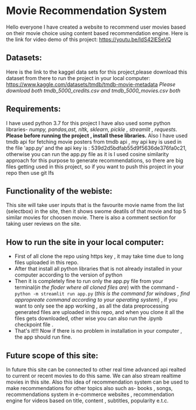 # Movie Recommendation System
Hello everyone I have created a website to recommend user movies based on their movie choice using content based recommendation engine.
Here is the link for video demo of this project:
https://youtu.be/IdS42lESeVQ

## Datasets:
Here is the link to the kaggel data sets for this project,please download this dataset from there to run the project in your local computer:
https://www.kaggle.com/datasets/tmdb/tmdb-movie-metadata
*Please download both tmdb_5000_credits.csv and tmdb_5000_movies.csv both*

## Requirements:
I have used python 3.7 for this project 
I have also used some python libraries- *numpy, pandas,ast, nltk, sklearn, pickle , streamlit , requests*. **Please before running the project , install these libraries.**
Also I have used tmdb api for fetching movie posters from tmdb api , my api key is used in the file 'app.py' and the api key is : 539d2d5bdfab55d9f5636de376fa0c21, otherwise you can run the app.py file as it is 
I used cosine similarity approach for this purpose to generate recommendations, so there are big files getting used in this project, so if you want to push this project in your repo then use git lfs

## Functionality of the webiste:
This site will take user inputs that is the favourite movie name from the list (selectbox) in the site, then it shows swome deatils of that movie and top 5 similar movies for choosen movie. There is also a comment section for taking user reviews on the site.

## How to run the site in your local computer:
- First of all clone the repo using https key , it may take time due to long files uploaded in this repo. 
- After that install all python libraries that is not already installed in your computer according to the version of python
- Then it is completely fine to run only the app.py file from your terminal(*in the floder where all cloned files are*) with the command -
``` python -m streamlit run app.py ``` (*this is the command for windows , find appropreate command according to your operating system*) , if you want to only see the app working , as all the data preprocessing generated files are uploaded in this repo, and when you clone it all the files gets downloaded, other wise you can also run the .ipynb checkpoint file .
- That's it!!! Now if there is no problem in installation in your computer , the app should run fine.

## Future scope of this site:
In future this site can be connected to other real time advanced api realted to current or recent movies to do this same.
We can also stream realtime movies in this site. Also this idea of recommendation system can be used to make recommendations for other topics also such as- books , songs, recommendations system in e-commerce websites , recommendation engine for videos based on title, content , subtitles, popularity e.t.c.
